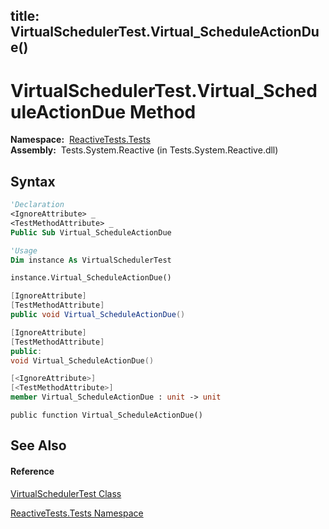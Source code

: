 title: VirtualSchedulerTest.Virtual_ScheduleActionDue()
---
# VirtualSchedulerTest.Virtual\_ScheduleActionDue Method

**Namespace:**  [ReactiveTests.Tests](ReactiveTests.Tests\ReactiveTests.Tests.md)  
**Assembly:**  Tests.System.Reactive (in Tests.System.Reactive.dll)

## Syntax

```vb
'Declaration
<IgnoreAttribute> _
<TestMethodAttribute> _
Public Sub Virtual_ScheduleActionDue
```

```vb
'Usage
Dim instance As VirtualSchedulerTest

instance.Virtual_ScheduleActionDue()
```

```csharp
[IgnoreAttribute]
[TestMethodAttribute]
public void Virtual_ScheduleActionDue()
```

```c++
[IgnoreAttribute]
[TestMethodAttribute]
public:
void Virtual_ScheduleActionDue()
```

```fsharp
[<IgnoreAttribute>]
[<TestMethodAttribute>]
member Virtual_ScheduleActionDue : unit -> unit 
```

```jscript
public function Virtual_ScheduleActionDue()
```

## See Also

#### Reference

[VirtualSchedulerTest Class](VirtualSchedulerTest\VirtualSchedulerTest.md)

[ReactiveTests.Tests Namespace](ReactiveTests.Tests\ReactiveTests.Tests.md)
